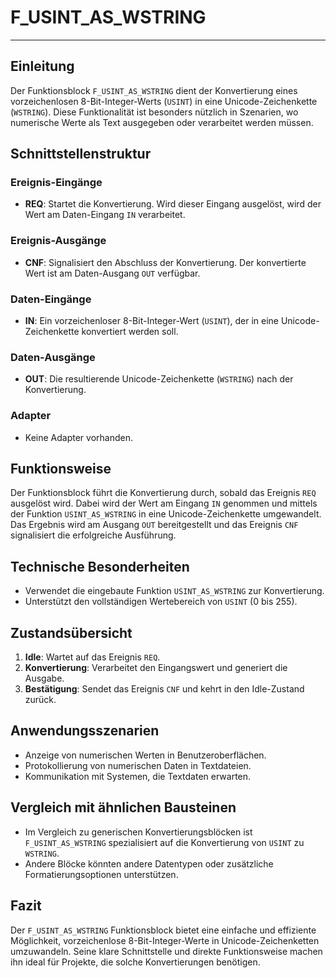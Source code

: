 # F_USINT_AS_WSTRING

* * * * * * * * * *
## Einleitung
Der Funktionsblock `F_USINT_AS_WSTRING` dient der Konvertierung eines vorzeichenlosen 8-Bit-Integer-Werts (`USINT`) in eine Unicode-Zeichenkette (`WSTRING`). Diese Funktionalität ist besonders nützlich in Szenarien, wo numerische Werte als Text ausgegeben oder verarbeitet werden müssen.

## Schnittstellenstruktur

### **Ereignis-Eingänge**
- **REQ**: Startet die Konvertierung. Wird dieser Eingang ausgelöst, wird der Wert am Daten-Eingang `IN` verarbeitet.

### **Ereignis-Ausgänge**
- **CNF**: Signalisiert den Abschluss der Konvertierung. Der konvertierte Wert ist am Daten-Ausgang `OUT` verfügbar.

### **Daten-Eingänge**
- **IN**: Ein vorzeichenloser 8-Bit-Integer-Wert (`USINT`), der in eine Unicode-Zeichenkette konvertiert werden soll.

### **Daten-Ausgänge**
- **OUT**: Die resultierende Unicode-Zeichenkette (`WSTRING`) nach der Konvertierung.

### **Adapter**
- Keine Adapter vorhanden.

## Funktionsweise
Der Funktionsblock führt die Konvertierung durch, sobald das Ereignis `REQ` ausgelöst wird. Dabei wird der Wert am Eingang `IN` genommen und mittels der Funktion `USINT_AS_WSTRING` in eine Unicode-Zeichenkette umgewandelt. Das Ergebnis wird am Ausgang `OUT` bereitgestellt und das Ereignis `CNF` signalisiert die erfolgreiche Ausführung.

## Technische Besonderheiten
- Verwendet die eingebaute Funktion `USINT_AS_WSTRING` zur Konvertierung.
- Unterstützt den vollständigen Wertebereich von `USINT` (0 bis 255).

## Zustandsübersicht
1. **Idle**: Wartet auf das Ereignis `REQ`.
2. **Konvertierung**: Verarbeitet den Eingangswert und generiert die Ausgabe.
3. **Bestätigung**: Sendet das Ereignis `CNF` und kehrt in den Idle-Zustand zurück.

## Anwendungsszenarien
- Anzeige von numerischen Werten in Benutzeroberflächen.
- Protokollierung von numerischen Daten in Textdateien.
- Kommunikation mit Systemen, die Textdaten erwarten.

## Vergleich mit ähnlichen Bausteinen
- Im Vergleich zu generischen Konvertierungsblöcken ist `F_USINT_AS_WSTRING` spezialisiert auf die Konvertierung von `USINT` zu `WSTRING`.
- Andere Blöcke könnten andere Datentypen oder zusätzliche Formatierungsoptionen unterstützen.

## Fazit
Der `F_USINT_AS_WSTRING` Funktionsblock bietet eine einfache und effiziente Möglichkeit, vorzeichenlose 8-Bit-Integer-Werte in Unicode-Zeichenketten umzuwandeln. Seine klare Schnittstelle und direkte Funktionsweise machen ihn ideal für Projekte, die solche Konvertierungen benötigen.